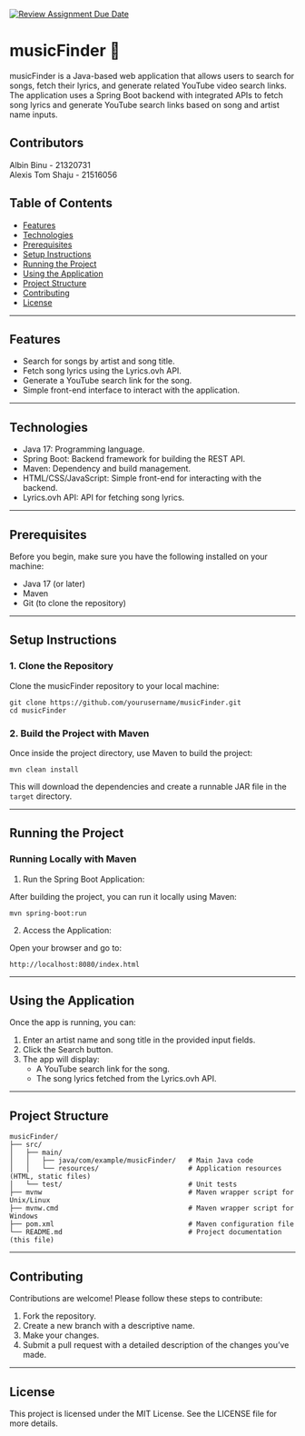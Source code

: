 [![Review Assignment Due Date](https://classroom.github.com/assets/deadline-readme-button-22041afd0340ce965d47ae6ef1cefeee28c7c493a6346c4f15d667ab976d596c.svg)](https://classroom.github.com/a/7T9wQMTI)
# musicFinder 🎸

musicFinder is a Java-based web application that allows users to search for songs, fetch their lyrics, and generate related YouTube video search links. The application uses a Spring Boot backend with integrated APIs to fetch song lyrics and generate YouTube search links based on song and artist name inputs.


## Contributors
Albin Binu - 21320731        
Alexis Tom Shaju - 21516056

## Table of Contents

- [Features](#features)
- [Technologies](#technologies)
- [Prerequisites](#prerequisites)
- [Setup Instructions](#setup-instructions)
- [Running the Project](#running-the-project)
- [Using the Application](#using-the-application)
- [Project Structure](#project-structure)
- [Contributing](#contributing)
- [License](#license)

---

## Features

- Search for songs by artist and song title.
- Fetch song lyrics using the Lyrics.ovh API.
- Generate a YouTube search link for the song.
- Simple front-end interface to interact with the application.

---

## Technologies

- Java 17: Programming language.
- Spring Boot: Backend framework for building the REST API.
- Maven: Dependency and build management.
- HTML/CSS/JavaScript: Simple front-end for interacting with the backend.
- Lyrics.ovh API: API for fetching song lyrics.

---

## Prerequisites

Before you begin, make sure you have the following installed on your machine:

- Java 17 (or later)
- Maven
- Git (to clone the repository)

---

## Setup Instructions

### 1. Clone the Repository

Clone the musicFinder repository to your local machine:
```
git clone https://github.com/yourusername/musicFinder.git 
cd musicFinder
```

### 2. Build the Project with Maven

Once inside the project directory, use Maven to build the project:
```
mvn clean install
```

This will download the dependencies and create a runnable JAR file in the `target` directory.

---

## Running the Project

### Running Locally with Maven

1. Run the Spring Boot Application:

After building the project, you can run it locally using Maven:
```
mvn spring-boot:run
```

2. Access the Application:

Open your browser and go to:
```
http://localhost:8080/index.html
```

---

## Using the Application

Once the app is running, you can:

1. Enter an artist name and song title in the provided input fields.
2. Click the Search button.
3. The app will display:
   - A YouTube search link for the song.
   - The song lyrics fetched from the Lyrics.ovh API.

---

## Project Structure
```
musicFinder/
├── src/
│   ├── main/
│   │   ├── java/com/example/musicFinder/   # Main Java code
│   │   └── resources/                      # Application resources (HTML, static files)
│   └── test/                               # Unit tests
├── mvnw                                    # Maven wrapper script for Unix/Linux
├── mvnw.cmd                                # Maven wrapper script for Windows
├── pom.xml                                 # Maven configuration file
└── README.md                               # Project documentation (this file)
```
---

## Contributing

Contributions are welcome! Please follow these steps to contribute:

1. Fork the repository.
2. Create a new branch with a descriptive name.
3. Make your changes.
4. Submit a pull request with a detailed description of the changes you’ve made.

---

## License

This project is licensed under the MIT License. See the LICENSE file for more details.


